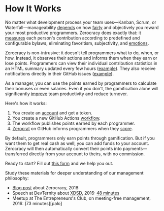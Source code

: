 # How It Works

No matter what development process your team uses—Kanban, Scrum,
  or Waterfall—manageability [depends][measure-or-not] on how [fairly]
  and objectively you reward your most productive programmers.
Zerocracy does exactly that: it [measures][zerocrat] each person's contribution
  according to predefined and configurable bylaws, eliminating favoritism,
  subjectivity, and [emotions].

Zerocracy is non-intrusive: it doesn't tell programmers
  what to do, when, or how.
Instead, it observes their actions and informs them when
  they earn or lose points.
Programmers can view their individual contribution statistics
  in an HTML summary updated every few hours ([example][vitals]).
They also receive notifications directly in their GitHub
  issues ([example][reward]).

As a manager, you can use the points earned by programmers
  to calculate their bonuses or even salaries.
Even if you don't, the gamification alone will significantly
  [improve][effect] team productivity and reduce turnover.

Here's how it works:

1. You create an [account][baza] and get a token.
1. You create a new GitHub Actions [workflow][judges-action].
1. The workflow publishes points earned by each programmer.
1. [Zerocrat][0crat] on GitHub informs programmers when they [score].

By default, programmers only earn points through gamification.
But if you want them to get real cash as well,
  you can add funds to your account.
Zerocracy will then automatically convert their points into
  payments—transferred directly from your account to theirs, with no commission.

Ready to start?
Fill out [this form][cfp] and we help you out.

Study these materials for deeper understanding of our management philosophy:

* [Blog post][announcement] about Zerocracy, 2018
* Speech at DevTernity about [XDSD], 2016: [48 minutes][devternity]
* Meetup at The Entrepreneurs's Club, on meeting-free management, 2016: [73 minutes][palo]

[measure-or-not]: https://www.yegor256.com/2020/06/23/individual-performance-metrics.html
[vitals]: https://www.eolang.org/zerocracy/objectionary-vitals.html
[reward]: https://github.com/objectionary/eo/pull/3457#issuecomment-2455183697
[baza]: https://www.zerocracy.com/dash
[cfp]: https://www.zerocracy.com/cfp
[judges-action]: https://github.com/zerocracy/judges-action
[effect]: https://www.yegor256.com/2014/09/24/why-monetary-awards-dont-work.html
[0crat]: https://github.com/0crat
[emotions]: https://www.yegor256.com/2020/12/29/metric-for-emotions.html
[fairly]: https://www.yegor256.com/2019/01/22/10x-paychecks.html
[zerocrat]: https://www.yegor256.com/2018/03/21/zerocracy-announcement.html
[score]: https://www.yegor256.com/2017/11/28/microtasking.html
[devternity]: https://www.youtube.com/watch?v=7EytYc7K5JA
[XDSD]: https://www.xdsd.org
[announcement]: https://www.yegor256.com/2018/03/21/zerocracy-announcement.html
[TEC]: https://www.youtube.com/watch?v=qRZYJGYdrwk
